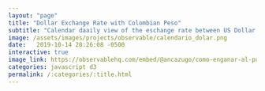 ```yaml
---
layout: "page"
title: "Dollar Exchange Rate with Colombian Peso"
subtitle: "Calendar daaily view of the eschange rate between US Dollar and Colombian Peso"
image: /assets/images/projects/observable/calendario_dolar.png
date:   2019-10-14 20:26:08 -0500
interactive: true
image_link: https://observablehq.com/embed/@ancazugo/como-enganar-al-publico-usando-colores-el-cambio-en-el-trm-de?cells=calendar%2Cviewof+bins%2Cviewof+colorChange
categories: javascript d3
permalink: /:categories/:title.html
---
```

